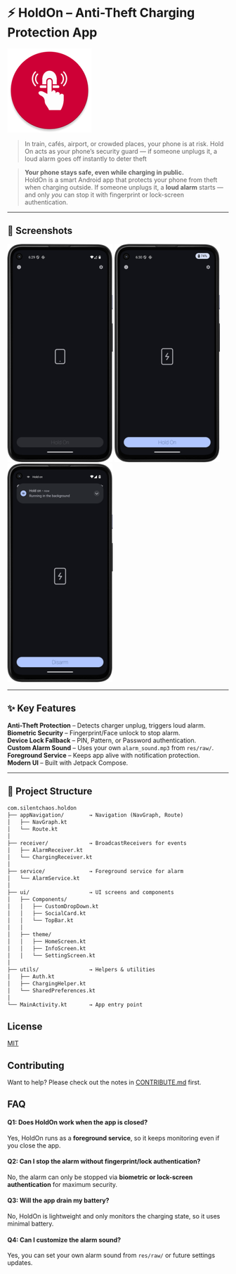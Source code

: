 # ⚡ HoldOn – Anti-Theft Charging Protection App
![Logo](https://raw.githubusercontent.com/imgurujeet/Hold-on/refs/heads/main/app/src/main/res/mipmap-xxxhdpi/ic_launcher_round.webp)

> In train, cafés, airport, or crowded places, your phone is at risk. Hold On acts as your phone’s security guard — if someone unplugs it, a loud alarm goes off instantly to deter theft

>  **Your phone stays safe, even while charging in public.**  
HoldOn is a smart Android app that protects your phone from theft when charging outside. If someone unplugs it, a **loud alarm** starts — and only *you* can stop it with fingerprint or lock-screen authentication.


---

## 📱 Screenshots

<img src="app/src/main/res/Assets/ss1.png" width="240"/> <img src="app/src/main/res/Assets/ss2.png" width="240"/> <img src="app/src/main/res/Assets/ss3.png" width="240"/>


---

## ✨ Key Features

 **Anti-Theft Protection** – Detects charger unplug, triggers loud alarm.  
 **Biometric Security** – Fingerprint/Face unlock to stop alarm.  
 **Device Lock Fallback** – PIN, Pattern, or Password authentication.  
 **Custom Alarm Sound** – Uses your own `alarm_sound.mp3` from `res/raw/`.
 **Foreground Service** – Keeps app alive with notification protection.  
 **Modern UI** – Built with Jetpack Compose.

---

## 📂 Project Structure

```plaintext
com.silentchaos.holdon
├── appNavigation/        → Navigation (NavGraph, Route)
│   ├── NavGraph.kt
│   └── Route.kt
│
├── receiver/             → BroadcastReceivers for events
│   ├── AlarmReceiver.kt
│   └── ChargingReceiver.kt
│
├── service/              → Foreground service for alarm
│   └── AlarmService.kt
│
├── ui/                   → UI screens and components
│   ├── Components/
│   │   ├── CustomDropDown.kt
│   │   ├── SocialCard.kt
│   │   └── TopBar.kt
│   │
│   ├── theme/
│   │   ├── HomeScreen.kt
│   │   ├── InfoScreen.kt
│   │   └── SettingScreen.kt
│
├── utils/                → Helpers & utilities
│   ├── Auth.kt
│   ├── ChargingHelper.kt
│   └── SharedPreferences.kt
│
└── MainActivity.kt       → App entry point

```


## License

[MIT](LICENSE)


## Contributing

Want to help? Please check out the notes in [CONTRIBUTE.md](CONTRIBUTING.md) first.


## FAQ

#### Q1: Does HoldOn work when the app is closed?
Yes, HoldOn runs as a **foreground service**, so it keeps monitoring even if you close the app.

#### Q2: Can I stop the alarm without fingerprint/lock authentication?
No, the alarm can only be stopped via **biometric or lock-screen authentication** for maximum security.

#### Q3: Will the app drain my battery?
No, HoldOn is lightweight and only monitors the charging state, so it uses minimal battery.

#### Q4: Can I customize the alarm sound?
Yes, you can set your own alarm sound from `res/raw/` or future settings updates.  
